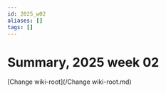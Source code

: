 ```yaml
---
id: 2025_w02
aliases: []
tags: []
---
```


# Summary, 2025 week 02


[Change wiki-root](/Change wiki-root.md)

